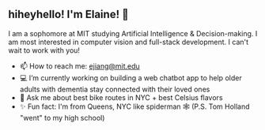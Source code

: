 ## hiheyhello! I'm Elaine! 👋

I am a sophomore at MIT studying Artificial Intelligence & Decision-making. I am most interested in computer vision and full-stack development. I can't wait to work with you!

- 📫 How to reach me: ejiang@mit.edu
- 💻 I’m currently working on building a web chatbot app to help older adults with dementia stay connected with their loved ones
- 💬 Ask me about best bike routes in NYC + best Celsius flavors
- ✨ Fun fact: I'm from Queens, NYC like spiderman 🕸️ (P.S. Tom Holland "went" to my high school)

